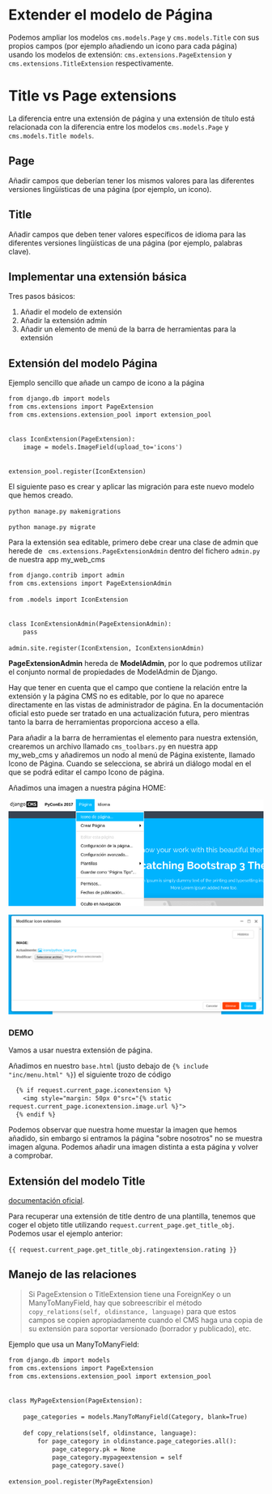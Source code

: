 # Extender el modelo de Página

Podemos ampliar los modelos `cms.models.Page` y `cms.models.Title`  con sus propios campos (por ejemplo añadiendo un icono para cada página) usando los modelos de extensión: `cms.extensions.PageExtension` y `cms.extensions.TitleExtension` respectivamente.

# Title vs Page extensions

La diferencia entre una extensión de página y una extensión de título está relacionada con la diferencia entre los modelos `cms.models.Page` y `cms.models.Title models`.

## Page

Añadir campos que deberían tener los mismos valores para las diferentes versiones lingüísticas de una página (por ejemplo, un icono).


## Title

Añadir campos que deben tener valores específicos de idioma para las diferentes versiones lingüísticas de una página (por ejemplo, palabras clave).

## Implementar una extensión básica

Tres pasos básicos:

1. Añadir el modelo de extensión
2. Añadir la extensión admin
3. Añadir un elemento de menú de la barra de herramientas para la extensión

## Extensión del modelo Página

Ejemplo sencillo que añade un campo de icono a la página

```
from django.db import models
from cms.extensions import PageExtension
from cms.extensions.extension_pool import extension_pool


class IconExtension(PageExtension):
    image = models.ImageField(upload_to='icons')


extension_pool.register(IconExtension)
```

El siguiente paso es crear y aplicar las migración para este nuevo modelo que hemos creado.

`python manage.py makemigrations`

`python manage.py migrate`


Para la extensión sea editable, primero debe crear una clase de admin que herede de ` cms.extensions.PageExtensionAdmin` dentro del fichero `admin.py` de nuestra app my_web_cms

```
from django.contrib import admin
from cms.extensions import PageExtensionAdmin

from .models import IconExtension


class IconExtensionAdmin(PageExtensionAdmin):
    pass

admin.site.register(IconExtension, IconExtensionAdmin)
```

**PageExtensionAdmin** hereda de **ModelAdmin**, por lo que podremos utilizar el conjunto normal de propiedades de ModelAdmin de Django.

Hay que tener en cuenta que el campo que contiene la relación entre la extensión y la página CMS no es editable, por lo que no aparece directamente en las vistas de administrador de página. En la documentación oficial esto puede ser tratado en una actualización futura, pero mientras tanto la barra de herramientas proporciona acceso a ella.


Para añadir a la barra de herramientas el elemento para nuestra extensión, crearemos un archivo llamado `cms_toolbars.py` en nuestra app my_web_cms y añadiremos un nodo al menú de Página existente, llamado Icono de Página. Cuando se selecciona, se abrirá un diálogo modal en el que se podrá editar el campo Icono de página.

Añadimos una imagen a nuestra página HOME:

![Extensión de una página](../images/page_extension.png)

![Extensión de una página 2](../images/page_extension_2.png)

### DEMO

Vamos a usar nuestra extensión de página.

Añadimos en nuestro `base.html` (justo debajo de `{% include "inc/menu.html" %}`) el siguiente trozo de código

```
  {% if request.current_page.iconextension %}
    <img style="margin: 50px 0"src="{% static request.current_page.iconextension.image.url %}">
  {% endif %}
```

Podemos observar que nuestra home muestar la imagen que hemos añadido, sin embargo si entramos la página "sobre nosotros" no se muestra imagen alguna. Podemos añadir una imagen distinta a esta página y volver a comprobar.


## Extensión del modelo Title

[documentación oficial](http://docs.django-cms.org/en/release-3.4.x/how_to/extending_page_title.html#title-extensions).

Para recuperar una extensión de title dentro de una plantilla, tenemos que coger el objeto title utilizando `request.current_page.get_title_obj`. Podemos usar el ejemplo anterior:

`{{ request.current_page.get_title_obj.ratingextension.rating }}`

## Manejo de las relaciones

>Si PageExtension o TitleExtension tiene una ForeignKey o un ManyToManyField, hay que sobreescribir el método `copy_relations(self, oldinstance, language)` para que estos campos se copien apropiadamente cuando el CMS haga una copia de su extensión para soportar versionado (borrador y publicado), etc.

Ejemplo que usa un ManyToManyField:

```
from django.db import models
from cms.extensions import PageExtension
from cms.extensions.extension_pool import extension_pool


class MyPageExtension(PageExtension):

    page_categories = models.ManyToManyField(Category, blank=True)

    def copy_relations(self, oldinstance, language):
        for page_category in oldinstance.page_categories.all():
            page_category.pk = None
            page_category.mypageextension = self
            page_category.save()

extension_pool.register(MyPageExtension)
```
